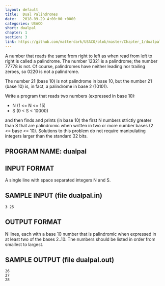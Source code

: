 ```yaml
---
layout: default
title:  Dual Palindromes
date:   2018-09-29 4:00:00 +0000
categories: USACO
short: dualpal
chapter: 1
section: 3
link: https://github.com/matterdark/USACO/blob/master/Chapter_1/dualpal/dualpal.java
---
```

A number that reads the same from right to left as when read from left to right is called a palindrome. The number 12321 is a palindrome; the number 77778 is not. Of course, palindromes have neither leading nor trailing zeroes, so 0220 is not a palindrome.

The number 21 (base 10) is not palindrome in base 10, but the number 21 (base 10) is, in fact, a palindrome in base 2 (10101).

Write a program that reads two numbers (expressed in base 10):

* N (1 <= N <= 15)
* S (0 < S < 10000)

and then finds and prints (in base 10) the first N numbers strictly greater than S that are palindromic when written in two or more number bases (2 <= base <= 10).
Solutions to this problem do not require manipulating integers larger than the standard 32 bits.

## PROGRAM NAME: dualpal

## INPUT FORMAT
A single line with space separated integers N and S.

## SAMPLE INPUT (file dualpal.in)
```
3 25
```

## OUTPUT FORMAT
N lines, each with a base 10 number that is palindromic when expressed in at least two of the bases 2..10. The numbers should be listed in order from smallest to largest.

## SAMPLE OUTPUT (file dualpal.out)
```
26
27
28
```
